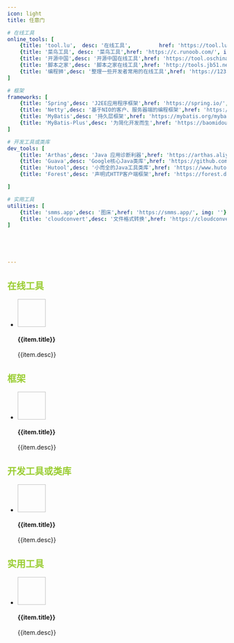 ```yaml
---
icon: light
title: 任意门

# 在线工具
online_tools: [
    {title: 'tool.lu',  desc: '在线工具',         href: 'https://tool.lu/', img: 'https://tool.lu/favicon.ico'},
    {title: '菜鸟工具', desc: '菜鸟工具',href: 'https://c.runoob.com/', img: 'https://static.runoob.com/images/c-runoob-logo.ico'},
    {title: '开源中国',desc: '开源中国在线工具',href: 'https://tool.oschina.net/', img: 'https://tool.oschina.net/img/favicon.ico'},
    {title: '脚本之家',desc: '脚本之家在线工具',href: 'http://tools.jb51.net/', img: 'http://tools.jb51.net/favicon.ico'},
    {title: '编程狮',desc: '整理一些开发者常用的在线工具',href: 'https://123.w3cschool.cn/webtools', img: 'https://7n.w3cschool.cn/statics/images/favicon.ico'},
]

# 框架
frameworks: [
    {title: 'Spring',desc: 'J2EE应用程序框架',href: 'https://spring.io/', img: 'https://spring.io/favicon.svg'},
    {title: 'Netty',desc: '基于NIO的客户、服务器端的编程框架',href: 'https://netty.io//', img: 'https://netty.io/images/favicon.ico'},
    {title: 'MyBatis',desc: '持久层框架',href: 'https://mybatis.org/mybatis-3/zh/index.html', img: 'http://www.mybatis.org/images/mybatis-logo.png'},
    {title: 'MyBatis-Plus',desc: '为简化开发而生',href: 'https://baomidou.com/', img: 'https://baomidou.com/img/favicon.ico'},
]

# 开发工具或类库
dev_tools: [
    {title: 'Arthas',desc: 'Java 应用诊断利器',href: 'https://arthas.aliyun.com/', img: 'https://arthas.aliyun.com/images/favicon.ico'},
    {title: 'Guava',desc: 'Google核心Java类库',href: 'https://github.com/google/guava', img: 'https://github.githubassets.com/favicons/favicon-dark.svg'},
    {title: 'Hutool',desc: '小而全的Java工具类库',href: 'https://www.hutool.cn/', img: 'https://www.hutool.cn/favicon.ico'},
    {title: 'Forest',desc: '声明式HTTP客户端框架',href: 'https://forest.dtflyx.com/', img: 'https://forest.dtflyx.com/img/logo.png'},

]

# 实用工具
utilities: [
    {title: 'smms.app',desc: '图床',href: 'https://smms.app/', img: ''},
    {title: 'cloudconvert',desc: '文件格式转换',href: 'https://cloudconvert.com/', img: 'https://cloudconvert.com/images/logo_flat_32.png'},
]





---
```


## <font color="yellowgreen">在线工具</font>
<body class="xbody">
    <ul class="project-list">
        <li v-for="item in $frontmatter.online_tools" class="project-list-item-wrap">
            <a class="clearfix project-list-item" style="max-width:100%;height:auto;" :href="item.href" >
                <div class="fl cover">
                    <img :src="item.img"  width="64" height="64">
                </div>
                <div class="info">
                    <h4 class="single-ellipsis info-title">{{item.title}}</h4>
                    <p class="double-ellipsis info-des">{{item.desc}}</p>
                </div>
            </a>
        </li>
    </ul>
</body>

 ## <font color="yellowgreen">框架</font>
<body class="xbody">
    <ul class="project-list">
        <li v-for="item in $frontmatter.frameworks" class="project-list-item-wrap">
            <a class="clearfix project-list-item" style="max-width:100%;height:auto;" :href="item.href" >
                <div class="fl cover">
                    <img :src="item.img"  width="64" height="64">
                </div>
                <div class="info">
                    <h4 class="single-ellipsis info-title">{{item.title}}</h4>
                    <p class="double-ellipsis info-des">{{item.desc}}</p>
                </div>
            </a>
        </li>
    </ul>
</body>

## <font color="yellowgreen">开发工具或类库</font>
<body class="xbody">
    <ul class="project-list">
        <li v-for="item in $frontmatter.dev_tools" class="project-list-item-wrap">
            <a class="clearfix project-list-item" style="max-width:100%;height:auto;" :href="item.href" >
                <div class="fl cover">
                    <img :src="item.img"  width="64" height="64">
                </div>
                <div class="info">
                    <h4 class="single-ellipsis info-title">{{item.title}}</h4>
                    <p class="double-ellipsis info-des">{{item.desc}}</p>
                </div>
            </a>
        </li>
    </ul>
</body>

## <font color="yellowgreen">实用工具</font>
<body class="xbody">
    <ul class="project-list">
        <li v-for="item in $frontmatter.utilities" class="project-list-item-wrap">
            <a class="clearfix project-list-item" style="max-width:100%;height:auto;" :href="item.href" >
                <div class="fl cover">
                    <img :src="item.img"  width="64" height="64">
                </div>
                <div class="info">
                    <h4 class="single-ellipsis info-title">{{item.title}}</h4>
                    <p class="double-ellipsis info-des">{{item.desc}}</p>
                </div>
            </a>
        </li>
    </ul>
</body>